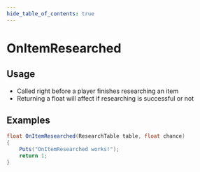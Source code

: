 ```yaml
---
hide_table_of_contents: true
---
```


# OnItemResearched

## Usage

* Called right before a player finishes researching an item
* Returning a float will affect if researching is successful or not

## Examples

```csharp title=""
float OnItemResearched(ResearchTable table, float chance)
{
    Puts("OnItemResearched works!");
    return 1;
}
```
